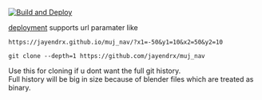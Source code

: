 [![Build and Deploy](https://github.com/jayendrx/muj_nav/actions/workflows/deploy.yml/badge.svg)](https://github.com/jayendrx/muj_nav/actions/workflows/deploy.yml)

[deployment](https://jayendrx.github.io/muj_nav/)
supports url paramater like
```
https://jayendrx.github.io/muj_nav/?x1=-50&y1=10&x2=50&y2=10
```

```
git clone --depth=1 https://github.com/jayendrx/muj_nav
```

Use this for cloning if u dont want the full git history.<br>
Full history will be big in size because of blender files which are treated as binary.
